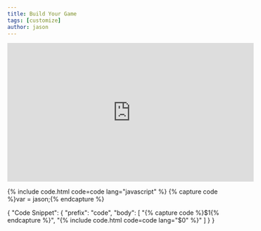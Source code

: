 ```yaml
---
title: Build Your Game
tags: [customize]
author: jason
---
```

<iframe width="560" height="315" src="https://www.youtube.com/embed/9TJwuiQym3E" frameborder="0" allow="accelerometer; autoplay; clipboard-write; encrypted-media; gyroscope; picture-in-picture" allowfullscreen></iframe>

{% include code.html code=code lang="javascript" %}
{% capture code %}var = jason;{% endcapture %}

{
	"Code Snippet": {
		"prefix": "code",
		"body": [
			"{% capture code %}$1{% endcapture %}",
			"{% include code.html code=code lang=\"$0\" %}"
		]
	}
}
